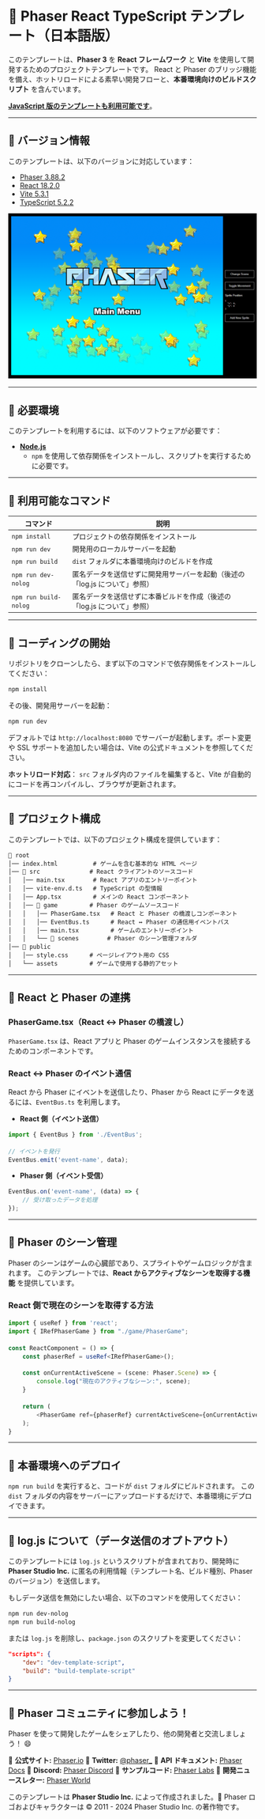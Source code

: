 # **📌 Phaser React TypeScript テンプレート（日本語版）**

このテンプレートは、**Phaser 3** を **React フレームワーク** と **Vite** を使用して開発するためのプロジェクトテンプレートです。
React と Phaser のブリッジ機能を備え、ホットリロードによる素早い開発フローと、**本番環境向けのビルドスクリプト** を含んでいます。

**[JavaScript 版のテンプレートも利用可能です](https://github.com/phaserjs/template-react)**。

---

## **🔷 バージョン情報**

このテンプレートは、以下のバージョンに対応しています：

- [Phaser 3.88.2](https://github.com/phaserjs/phaser)
- [React 18.2.0](https://github.com/facebook/react)
- [Vite 5.3.1](https://github.com/vitejs/vite)
- [TypeScript 5.2.2](https://github.com/microsoft/TypeScript)

![screenshot](screenshot.png)

---

## **🔷 必要環境**

このテンプレートを利用するには、以下のソフトウェアが必要です：

- **[Node.js](https://nodejs.org)**
  - `npm` を使用して依存関係をインストールし、スクリプトを実行するために必要です。

---

## **🔷 利用可能なコマンド**

| コマンド | 説明 |
|---------|-------------|
| `npm install` | プロジェクトの依存関係をインストール |
| `npm run dev` | 開発用のローカルサーバーを起動 |
| `npm run build` | `dist` フォルダに本番環境向けのビルドを作成 |
| `npm run dev-nolog` | 匿名データを送信せずに開発用サーバーを起動（後述の「log.js について」参照） |
| `npm run build-nolog` | 匿名データを送信せずに本番ビルドを作成（後述の「log.js について」参照） |

---

## **🔷 コーディングの開始**

リポジトリをクローンしたら、まず以下のコマンドで依存関係をインストールしてください：

```sh
npm install
```

その後、開発用サーバーを起動：

```sh
npm run dev
```

デフォルトでは `http://localhost:8080` でサーバーが起動します。ポート変更や SSL サポートを追加したい場合は、Vite の公式ドキュメントを参照してください。

**ホットリロード対応**：
`src` フォルダ内のファイルを編集すると、Vite が自動的にコードを再コンパイルし、ブラウザが更新されます。

---

## **🔷 プロジェクト構成**

このテンプレートでは、以下のプロジェクト構成を提供しています：

``` txt
📁 root
│── index.html          # ゲームを含む基本的な HTML ページ
│── 📁 src              # React クライアントのソースコード
│   │── main.tsx        # React アプリのエントリーポイント
│   │── vite-env.d.ts   # TypeScript の型情報
│   │── App.tsx         # メインの React コンポーネント
│   │── 📁 game         # Phaser のゲームソースコード
│   │   │── PhaserGame.tsx   # React と Phaser の橋渡しコンポーネント
│   │   │── EventBus.ts      # React ↔ Phaser の通信用イベントバス
│   │   │── main.tsx         # ゲームのエントリーポイント
│   │   └── 📁 scenes        # Phaser のシーン管理フォルダ
│── 📁 public
│   │── style.css      # ページレイアウト用の CSS
│   └── assets         # ゲームで使用する静的アセット
```

---

## **🔷 React と Phaser の連携**

### **PhaserGame.tsx（React ↔ Phaser の橋渡し）**

`PhaserGame.tsx` は、React アプリと Phaser のゲームインスタンスを接続するためのコンポーネントです。

### **React ↔ Phaser のイベント通信**

React から Phaser にイベントを送信したり、Phaser から React にデータを送るには、`EventBus.ts` を利用します。

- **React 側（イベント送信）**

```ts
import { EventBus } from './EventBus';

// イベントを発行
EventBus.emit('event-name', data);
```

- **Phaser 側（イベント受信）**

```ts
EventBus.on('event-name', (data) => {
    // 受け取ったデータを処理
});
```

---

## **🔷 Phaser のシーン管理**

Phaser のシーンはゲームの心臓部であり、スプライトやゲームロジックが含まれます。
このテンプレートでは、**React からアクティブなシーンを取得する機能** を提供しています。

### **React 側で現在のシーンを取得する方法**

```ts
import { useRef } from 'react';
import { IRefPhaserGame } from "./game/PhaserGame";

const ReactComponent = () => {
    const phaserRef = useRef<IRefPhaserGame>();

    const onCurrentActiveScene = (scene: Phaser.Scene) => {
        console.log("現在のアクティブなシーン:", scene);
    }

    return (
        <PhaserGame ref={phaserRef} currentActiveScene={onCurrentActiveScene} />
    );
}
```

---

## **🔷 本番環境へのデプロイ**

`npm run build` を実行すると、コードが `dist` フォルダにビルドされます。
この `dist` フォルダの内容をサーバーにアップロードするだけで、本番環境にデプロイできます。

---

## **🔷 log.js について（データ送信のオプトアウト）**

このテンプレートには `log.js` というスクリプトが含まれており、開発時に **Phaser Studio Inc.** に匿名の利用情報（テンプレート名、ビルド種別、Phaser のバージョン）を送信します。

もしデータ送信を無効にしたい場合、以下のコマンドを使用してください：

```sh
npm run dev-nolog
npm run build-nolog
```

または `log.js` を削除し、`package.json` のスクリプトを変更してください：

```json
"scripts": {
    "dev": "dev-template-script",
    "build": "build-template-script"
}
```

---

## **🔷 Phaser コミュニティに参加しよう！**

Phaser を使って開発したゲームをシェアしたり、他の開発者と交流しましょう！ 😄

🔗 **公式サイト:** [Phaser.io](https://phaser.io)
🔗 **Twitter:** [@phaser_](https://twitter.com/phaser_)
🔗 **API ドキュメント:** [Phaser Docs](https://newdocs.phaser.io)
🔗 **Discord:** [Phaser Discord](https://discord.gg/phaser)
🔗 **サンプルコード:** [Phaser Labs](https://labs.phaser.io)
🔗 **開発ニュースレター:** [Phaser World](https://phaser.io/community/newsletter)

このテンプレートは **Phaser Studio Inc.** によって作成されました。🚀
Phaser ロゴおよびキャラクターは &copy; 2011 - 2024 Phaser Studio Inc. の著作物です。
